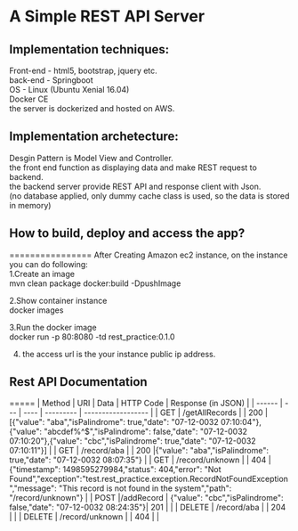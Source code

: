 # A Simple REST API Server

## Implementation techniques:<br />
Front-end - html5, bootstrap, jquery etc.<br />
back-end - Springboot <br />
OS - Linux (Ubuntu Xenial 16.04) <br />
Docker CE <br />
the server is dockerized and hosted on AWS.<br />

## Implementation archetecture:<br />
Desgin Pattern is Model View and Controller. <br />
the front end function as displaying data and make REST request to backend.<br />
the backend server provide REST API and response client with Json.<br />
(no database applied, only dummy cache class is used, so the data is stored in memory)


## How to build, deploy and access the app? 
================
After Creating Amazon ec2 instance, on the instance you can do following:<br />
1.Create an image<br />
  mvn clean package docker:build -DpushImage

2.Show container instance<br />
  docker images<br />

3.Run the docker image<br />
  docker run -p 80:8080 -td rest_practice:0.1.0 <br />

4. the access url is the your instance public ip address.<br />

## Rest API Documentation
=====
| Method | URI | Data | HTTP Code | Response (in JSON) |
| ------ | --- | ---- | --------- | ------------------ |
| GET | /getAllRecords |  | 200 | [{"value": "aba","isPalindrome": true,"date": "07-12-0032 07:10:04"},{"value": "abcdef%^$","isPalindrome": false,"date": "07-12-0032 07:10:20"},{"value": "cbc","isPalindrome": true,"date": "07-12-0032 07:10:11"}] |
| GET | /record/aba |  | 200 |{"value": "aba","isPalindrome": true,"date": "07-12-0032 08:07:35"} |
| GET | /record/unknown |  | 404 | {"timestamp": 1498595279984,"status": 404,"error": "Not  Found","exception":"test.rest_practice.exception.RecordNotFoundException","message": "This record is not found in the  system","path": "/record/unknown"} |
| POST |/addRecord | {"value": "cbc","isPalindrome": false,"date": "07-12-0032 08:24:35"}| 201 |  |
| DELETE | /record/aba |  | 204 |  |
| DELETE | /record/unknown |  | 404 |  |
